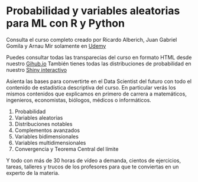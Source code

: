 # Probabilidad y variables aleatorias para ML con R y Python

Consulta el curso completo creado por Ricardo Alberich, Juan Gabriel Gomila y Arnau Mir solamente en [Udemy](https://www.udemy.com/course/probabilidad-y-variables-aleatorias-para-ml-con-r-y-python/?couponCode=B85F8D52148DF5AAD8F7)

Puedes consultar todas las transparecias del curso en formato HTML desde nuestro [Gihub.io](https://joanby.github.io/bookdown-probabilidad/)
También tienes todas las distribuciones de probabilidad en nuestro [Shiny interactivo](https://joanby.shinyapps.io/DistribucionesNotables/)

Asienta las bases para convertirte en el Data Scientist del futuro con todo el contenido de estadística descriptiva del curso. En particular verás los mismos contenidos que explicamos en primero de carrera a matemáticos, ingenieros, economistas, biólogos, médicos o informáticos. 

1. Probabilidad
2. Variables aleatorias
3. Distribuciones notables
4. Complementos avanzados
5. Variables bidimensionales
6. Variables multidimensionales
7. Convergencia y Teorema Central del límite

Y todo con más de 30 horas de vídeo a demanda, cientos de ejercicios, tareas, talleres y trucos de los profesores para que te conviertas en un experto de la materia.
